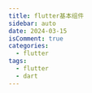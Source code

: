 ```yaml
---
title: flutter基本组件
sidebar: auto
date: 2024-03-15
isComment: true
categories:
  - flutter
tags:
  - flutter
  - dart
---
```




